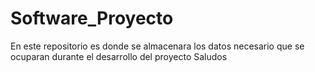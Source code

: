 # Software_Proyecto
En este repositorio es donde se almacenara los datos necesario que se ocuparan durante el desarrollo del proyecto
Saludos  
